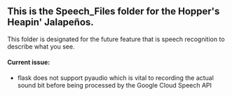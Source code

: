 ## This is the Speech_Files folder for the Hopper's Heapin' Jalapeños.

This folder is designated for the future feature that is speech recognition to describe what you see.  

#### Current issue:
- flask does not support pyaudio which is vital to recording the actual sound bit before being processed by the Google Cloud Speech API
